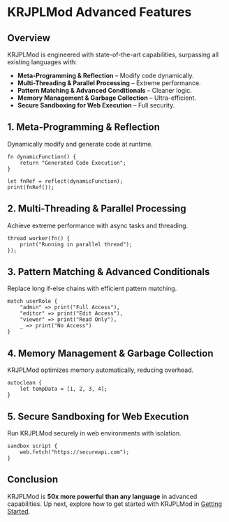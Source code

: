 # KRJPLMod Advanced Features

## Overview
KRJPLMod is engineered with state-of-the-art capabilities, surpassing all existing languages with:

- **Meta-Programming & Reflection** – Modify code dynamically.
- **Multi-Threading & Parallel Processing** – Extreme performance.
- **Pattern Matching & Advanced Conditionals** – Cleaner logic.
- **Memory Management & Garbage Collection** – Ultra-efficient.
- **Secure Sandboxing for Web Execution** – Full security.

## 1. Meta-Programming & Reflection
Dynamically modify and generate code at runtime.
```krjplmod
fn dynamicFunction() {
    return "Generated Code Execution";
}

let fnRef = reflect(dynamicFunction);
print(fnRef());
```

## 2. Multi-Threading & Parallel Processing
Achieve extreme performance with async tasks and threading.
```krjplmod
thread worker(fn() {
    print("Running in parallel thread");
});
```

## 3. Pattern Matching & Advanced Conditionals
Replace long if-else chains with efficient pattern matching.
```krjplmod
match userRole {
    "admin" => print("Full Access"),
    "editor" => print("Edit Access"),
    "viewer" => print("Read Only"),
    _ => print("No Access")
}
```

## 4. Memory Management & Garbage Collection
KRJPLMod optimizes memory automatically, reducing overhead.
```krjplmod
autoclean {
    let tempData = [1, 2, 3, 4];
}
```

## 5. Secure Sandboxing for Web Execution
Run KRJPLMod securely in web environments with isolation.
```krjplmod
sandbox script {
    web.fetch("https://secureapi.com");
}
```

## Conclusion
KRJPLMod is **50x more powerful than any language** in advanced capabilities. Up next, explore how to get started with KRJPLMod in [Getting Started](../tutorials/getting_started.md).

